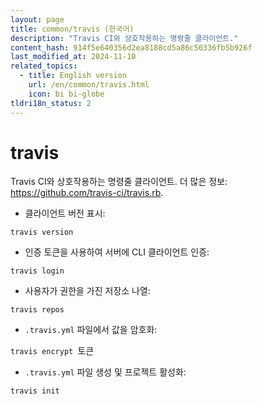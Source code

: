 ```yaml
---
layout: page
title: common/travis (한국어)
description: "Travis CI와 상호작용하는 명령줄 클라이언트."
content_hash: 914f5e640356d2ea8188cd5a86c50336fb5b926f
last_modified_at: 2024-11-10
related_topics:
  - title: English version
    url: /en/common/travis.html
    icon: bi bi-globe
tldri18n_status: 2
---
```

# travis

Travis CI와 상호작용하는 명령줄 클라이언트.
더 많은 정보: <https://github.com/travis-ci/travis.rb>.

- 클라이언트 버전 표시:

`travis version`

- 인증 토큰을 사용하여 서버에 CLI 클라이언트 인증:

`travis login`

- 사용자가 권한을 가진 저장소 나열:

`travis repos`

- `.travis.yml` 파일에서 값을 암호화:

`travis encrypt `<span class="tldr-var badge badge-pill bg-dark-lm bg-white-dm text-white-lm text-dark-dm font-weight-bold">토큰</span>

- `.travis.yml` 파일 생성 및 프로젝트 활성화:

`travis init`
